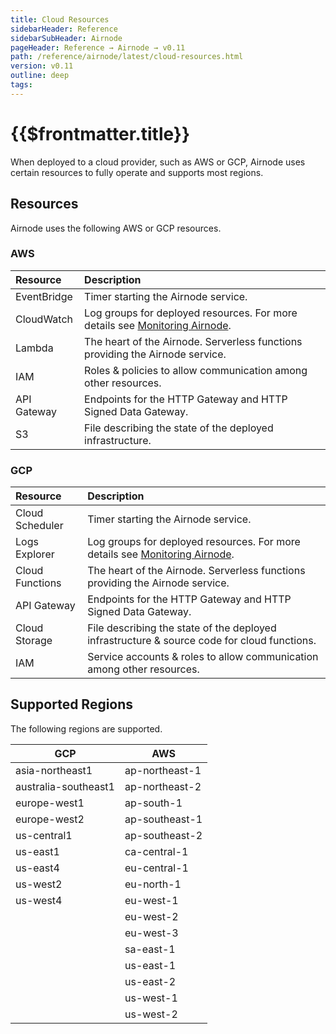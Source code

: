 ```yaml
---
title: Cloud Resources
sidebarHeader: Reference
sidebarSubHeader: Airnode
pageHeader: Reference → Airnode → v0.11
path: /reference/airnode/latest/cloud-resources.html
version: v0.11
outline: deep
tags:
---
```


<VersionWarning/>

<PageHeader/>

<SearchHighlight/>

# {{$frontmatter.title}}

When deployed to a cloud provider, such as AWS or GCP, Airnode uses certain
resources to fully operate and supports most regions.

## Resources

Airnode uses the following AWS or GCP resources.

### AWS

| Resource    | Description                                                                                                                    |
| :---------- | :----------------------------------------------------------------------------------------------------------------------------- |
| EventBridge | Timer starting the Airnode service.                                                                                            |
| CloudWatch  | Log groups for deployed resources. For more details see [Monitoring Airnode](/reference/airnode/latest/understand/monitor.md). |
| Lambda      | The heart of the Airnode. Serverless functions providing the Airnode service.                                                  |
| IAM         | Roles & policies to allow communication among other resources.                                                                 |
| API Gateway | Endpoints for the HTTP Gateway and HTTP Signed Data Gateway.                                                                   |
| S3          | File describing the state of the deployed infrastructure.                                                                      |

### GCP

| Resource        | Description                                                                                                                    |
| :-------------- | :----------------------------------------------------------------------------------------------------------------------------- |
| Cloud Scheduler | Timer starting the Airnode service.                                                                                            |
| Logs Explorer   | Log groups for deployed resources. For more details see [Monitoring Airnode](/reference/airnode/latest/understand/monitor.md). |
| Cloud Functions | The heart of the Airnode. Serverless functions providing the Airnode service.                                                  |
| API Gateway     | Endpoints for the HTTP Gateway and HTTP Signed Data Gateway.                                                                   |
| Cloud Storage   | File describing the state of the deployed infrastructure & source code for cloud functions.                                    |
| IAM             | Service accounts & roles to allow communication among other resources.                                                         |

## Supported Regions

The following regions are supported.

| GCP                  | AWS            |
| -------------------- | -------------- |
| asia-northeast1      | ap-northeast-1 |
| australia-southeast1 | ap-northeast-2 |
| europe-west1         | ap-south-1     |
| europe-west2         | ap-southeast-1 |
| us-central1          | ap-southeast-2 |
| us-east1             | ca-central-1   |
| us-east4             | eu-central-1   |
| us-west2             | eu-north-1     |
| us-west4             | eu-west-1      |
|                      | eu-west-2      |
|                      | eu-west-3      |
|                      | sa-east-1      |
|                      | us-east-1      |
|                      | us-east-2      |
|                      | us-west-1      |
|                      | us-west-2      |

